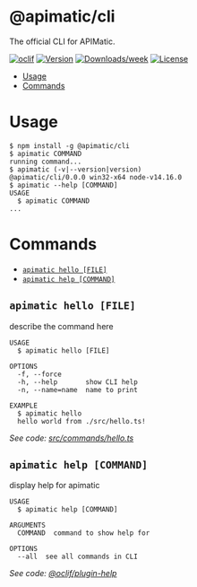 @apimatic/cli
=============

The official CLI for APIMatic.

[![oclif](https://img.shields.io/badge/cli-oclif-brightgreen.svg)](https://oclif.io)
[![Version](https://img.shields.io/npm/v/@apimatic/cli.svg)](https://npmjs.org/package/@apimatic/cli)
[![Downloads/week](https://img.shields.io/npm/dw/@apimatic/cli.svg)](https://npmjs.org/package/@apimatic/cli)
[![License](https://img.shields.io/npm/l/@apimatic/cli.svg)](https://github.com/apimatic/apimatic-cli/blob/master/package.json)

<!-- toc -->
* [Usage](#usage)
* [Commands](#commands)
<!-- tocstop -->
# Usage
<!-- usage -->
```sh-session
$ npm install -g @apimatic/cli
$ apimatic COMMAND
running command...
$ apimatic (-v|--version|version)
@apimatic/cli/0.0.0 win32-x64 node-v14.16.0
$ apimatic --help [COMMAND]
USAGE
  $ apimatic COMMAND
...
```
<!-- usagestop -->
# Commands
<!-- commands -->
* [`apimatic hello [FILE]`](#apimatic-hello-file)
* [`apimatic help [COMMAND]`](#apimatic-help-command)

## `apimatic hello [FILE]`

describe the command here

```
USAGE
  $ apimatic hello [FILE]

OPTIONS
  -f, --force
  -h, --help       show CLI help
  -n, --name=name  name to print

EXAMPLE
  $ apimatic hello
  hello world from ./src/hello.ts!
```

_See code: [src/commands/hello.ts](https://github.com/apimatic/apimatic-cli/blob/v0.0.0/src/commands/hello.ts)_

## `apimatic help [COMMAND]`

display help for apimatic

```
USAGE
  $ apimatic help [COMMAND]

ARGUMENTS
  COMMAND  command to show help for

OPTIONS
  --all  see all commands in CLI
```

_See code: [@oclif/plugin-help](https://github.com/oclif/plugin-help/blob/v3.2.3/src/commands/help.ts)_
<!-- commandsstop -->
